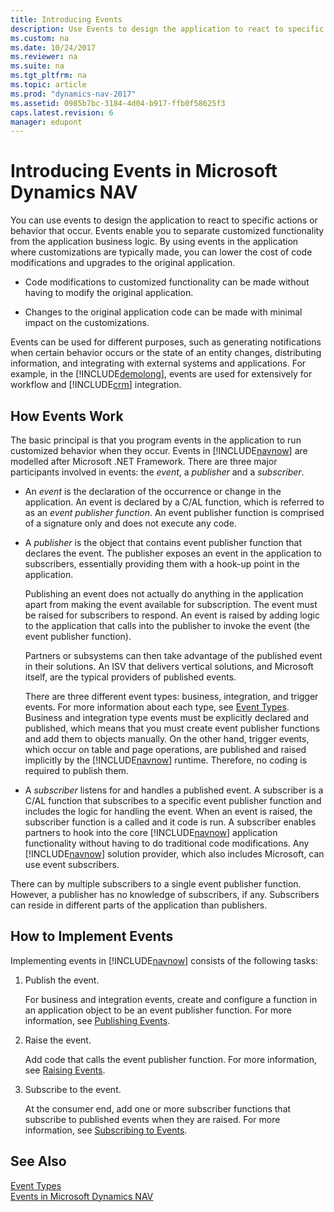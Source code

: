 ```yaml
---
title: Introducing Events
description: Use Events to design the application to react to specific actions or behavior and enable a customized functionality from the application business logic.
ms.custom: na
ms.date: 10/24/2017
ms.reviewer: na
ms.suite: na
ms.tgt_pltfrm: na
ms.topic: article
ms.prod: "dynamics-nav-2017"
ms.assetid: 0985b7bc-3184-4d04-b917-ffb0f58625f3
caps.latest.revision: 6
manager: edupont
---
```

# Introducing Events in Microsoft Dynamics NAV
You can use events to design the application to react to specific actions or behavior that occur. Events enable you to separate customized functionality from the application business logic. By using events in the application where customizations are typically made, you can lower the cost of code modifications and upgrades to the original application.  
  
-   Code modifications to customized functionality can be made without having to modify the original application.  
  
-   Changes to the original application code can be made with minimal impact on the customizations.  
  
 Events can be used for different purposes, such as generating notifications when certain behavior occurs or the state of an entity changes, distributing information, and integrating with external systems and applications. For example, in the [!INCLUDE[demolong](includes/demolong_md.md)], events are used for extensively for workflow and [!INCLUDE[crm](includes/crm_md.md)] integration.  
  
## How Events Work  
 The basic principal is that you program events in the application to run customized behavior when they occur. Events in [!INCLUDE[navnow](includes/navnow_md.md)] are modelled after Microsoft .NET Framework. There are three major participants involved in events: the *event*, a *publisher* and a *subscriber*.  
  
-   An *event* is the declaration of the occurrence or change in the application. An event is declared by a C/AL function, which is referred to as an *event publisher function*. An event publisher function is comprised of a signature only and does not execute any code.  
  
-   A *publisher* is the object that contains event publisher function that declares the event. The publisher exposes an event in the application to subscribers, essentially providing them with a hook-up point in the application.  
  
     Publishing an event does not actually do anything in the application apart from making the event available for subscription. The event must be raised for subscribers to respond. An event is raised by adding logic to the application that calls into the publisher to invoke the event \(the event publisher function\).  
  
     Partners or subsystems can then take advantage of the published event in their solutions. An ISV that delivers vertical solutions, and Microsoft itself, are the typical providers of published events.  
  
     There are three different event types: business, integration, and trigger events. For more information about each type, see [Event Types](Event-Types.md). Business and integration type events must be explicitly declared and published, which means that you must create event publisher functions and add them to objects manually. On the other hand, trigger events, which occur on table and page operations, are published and raised implicitly by the [!INCLUDE[navnow](includes/navnow_md.md)] runtime. Therefore, no coding is required to publish them.  
  
-   A *subscriber* listens for and handles a published event. A subscriber is a C/AL function that subscribes to a specific event publisher function and includes the logic for handling the event. When an event is raised, the subscriber function is a called and it code is run. A subscriber enables partners to hook into the core [!INCLUDE[navnow](includes/navnow_md.md)] application functionality without having to do traditional code modifications. Any [!INCLUDE[navnow](includes/navnow_md.md)] solution provider, which also includes Microsoft, can use event subscribers.  
  
 There can by multiple subscribers to a single event publisher function. However, a publisher has no knowledge of subscribers, if any. Subscribers can reside in different parts of the application than publishers.  
  
## How to Implement Events  
 Implementing events in [!INCLUDE[navnow](includes/navnow_md.md)] consists of the following tasks:  
  
1.  Publish the event.  
  
     For business and integration events, create and configure a function in an application object to be an event publisher function. For more information, see [Publishing Events](Publishing-Events.md).  
  
2.  Raise the event.  
  
     Add code that calls the event publisher function. For more information, see [Raising Events](Raising-Events.md).  
  
3.  Subscribe to the event.  
  
     At the consumer end, add one or more subscriber functions that subscribe to published events when they are raised. For more information, see [Subscribing to Events](Subscribing-to-Events.md).  
  
## See Also  
 [Event Types](Event-Types.md)   
 [Events in Microsoft Dynamics NAV](Events-in-Microsoft-Dynamics-NAV.md)